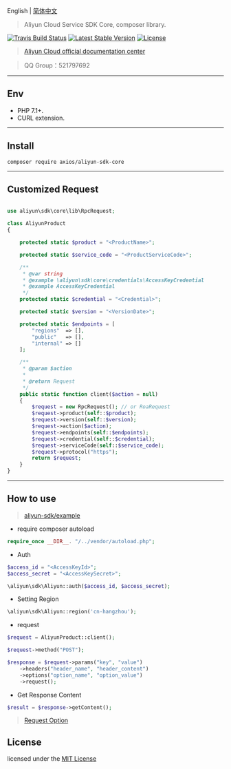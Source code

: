 English | [简体中文](./README_CN.md)

> Aliyun Cloud Service SDK Core, composer library.

[![Travis Build Status](https://travis-ci.com/AxiosCros/aliyun-sdk-core.svg?branch=master)](https://travis-ci.com/AxiosCros/aliyun-sdk-core)
[![Latest Stable Version](https://poser.pugx.org/axios/aliyun-sdk-core/v/stable)](https://packagist.org/packages/axios/aliyun-sdk-core)
[![License](https://poser.pugx.org/axios/aliyun-sdk-core/license)](https://packagist.org/packages/axios/aliyun-sdk-core)

> [Aliyun Cloud official documentation center](https://help.aliyun.com/)

> QQ Group：521797692

---

## Env
- PHP 7.1+.
- CURL extension.

---

## Install
```shell
composer require axios/aliyun-sdk-core
```

---

## Customized Request


```php

use aliyun\sdk\core\lib\RpcRequest;

class AliyunProduct
{

    protected static $product = "<ProductName>";

    protected static $service_code = "<ProductServiceCode>";

    /**
     * @var string
     * @example \aliyun\sdk\core\credentials\AccessKeyCredential
     * @example AccessKeyCredential
     */
    protected static $credential = "<Credential>";

    protected static $version = "<VersionDate>";

    protected static $endpoints = [
        "regions"  => [],
        "public"   => [],
        "internal" => []
    ];

    /**
     * @param $action
     *
     * @return Request
     */
    public static function client($action = null)
    {
        $request = new RpcRequest(); // or RoaRequest
        $request->product(self::$product);
        $request->version(self::$version);
        $request->action($action);
        $request->endpoints(self::$endpoints);
        $request->credential(self::$credential);
        $request->serviceCode(self::$service_code);
        $request->protocol("https");
        return $request;
    }
}

```

---

## How to use
  > [aliyun-sdk/example](https://github.com/AxiosCros/aliyun-sdk/tree/master/example)

* require composer autoload

```php
require_once __DIR__. "/../vendor/autoload.php";
```

* Auth

```php
$access_id = "<AccessKeyId>";
$access_secret = "<AccessKeySecret>";

\aliyun\sdk\Aliyun::auth($access_id, $access_secret);
```

* Setting Region

```php
\aliyun\sdk\Aliyun::region('cn-hangzhou');
```

* request

```php
$request = AliyunProduct::client();

$request->method("POST");

$response = $request->params("key", "value")
    ->headers("header_name", "header_content")
    ->options("option_name", "option_value")
    ->request();
```

* Get Response Content

```php
$result = $response->getContent();
```

> [Request Option](http://docs.guzzlephp.org/en/stable/request-options.html)


## License
licensed under the [MIT License](https://github.com/AxiosCros/aliyun-sdk-core/blob/master/LICENSE)
